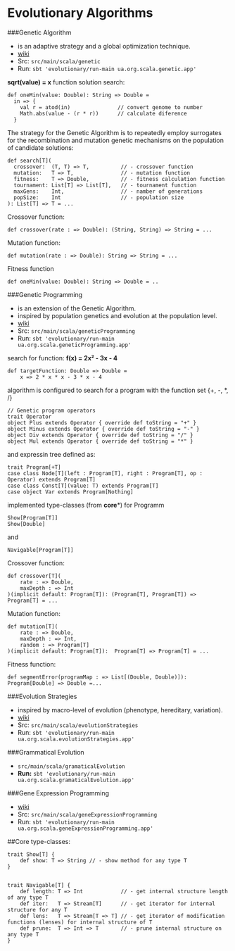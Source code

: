 Evolutionary Algorithms
=================================

###Genetic Algorithm
+ is an adaptive strategy and a global optimization technique.
+ [wiki](http://en.wikipedia.org/wiki/Genetic_algorithm "wikipedia")
+ Src: `src/main/scala/genetic`
+ Run: `sbt 'evolutionary/run-main ua.org.scala.genetic.app'`


**sqrt(value) = x** function solution search:

    def oneMin(value: Double): String => Double =
      in => {
        val r = atod(in)               // convert genome to number
        Math.abs(value - (r * r))      // calculate diference
      }

The strategy for the Genetic Algorithm is to repeatedly employ surrogates for the recombination and mutation genetic mechanisms on the population of candidate solutions:

    def search[T](
      crossover:  (T, T) => T,          // - crossover function
      mutation:   T => T,               // - mutation function
      fitness:    T => Double,          // - fitness calculation function
      tournament: List[T] => List[T],   // - tournament function
      maxGens:    Int,                  // - namber of generations
      popSize:    Int                   // - population size
    ): List[T] => T = ...


Crossover function:

    def crossover(rate : => Double): (String, String) => String = ...


Mutation function:

    def mutation(rate : => Double): String => String = ...


Fitness function

    def oneMin(value: Double): String => Double = ..


###Genetic Programming
+ is an extension of the Genetic Algorithm.
+ inspired by population genetics and evolution at the population level.
+ [wiki](http://en.wikipedia.org/wiki/Genetic_programming "wikipedia")
+ Src: `src/main/scala/geneticProgramming`
+ Run: `sbt 'evolutionary/run-main ua.org.scala.geneticProgramming.app'`


search for function: **f(x) = 2x² - 3x - 4**

    def targetFunction: Double => Double =
        x => 2 * x * x - 3 * x - 4

algorithm is configured to search for a program with the function set {+, -, *, /}

    // Genetic program operators
    trait Operator
    object Plus extends Operator { override def toString = "+" }
    object Minus extends Operator { override def toString = "-" }
    object Div extends Operator { override def toString = "/" }
    object Mul extends Operator { override def toString = "*" }

and expressin tree defined as:

    trait Program[+T]
    case class Node[T](left : Program[T], right : Program[T], op : Operator) extends Program[T]
    case class Const[T](value: T) extends Program[T]
    case object Var extends Program[Nothing]

implemented type-classes (from **core***) for Programm

    Show[Program[T]]
    Show[Double]

and

    Navigable[Program[T]]


Crossover function:

    def crossover[T](
        rate : => Double,
        maxDepth : => Int
    )(implicit default: Program[T]): (Program[T], Program[T]) => Program[T] = ...

Mutation function:

    def mutation[T](
        rate : => Double,
        maxDepth : => Int,
        random : => Program[T]
    )(implicit default: Program[T]):  Program[T] => Program[T] = ...

Fitness function:

    def segmentError(programMap : => List[(Double, Double)]): Program[Double] => Double =...


###Evolution Strategies
+ inspired by macro-level of evolution (phenotype, hereditary, variation).
+ [wiki](http://en.wikipedia.org/wiki/Evolution_strategy "wikipedia")
+ Src: `src/main/scala/evolutionStrategies`
+ Run: `sbt 'evolutionary/run-main ua.org.scala.evolutionStrategies.app'`

###Grammatical Evolution
+ `src/main/scala/gramaticalEvolution`
+ **Run:** `sbt 'evolutionary/run-main ua.org.scala.gramaticalEvolution.app'`


###Gene Expression Programming
+ [wiki](http://en.wikipedia.org/wiki/Gene_expression_programming "wikipedia")
+ Src: `src/main/scala/geneExpressionProgramming`
+ Run: `sbt 'evolutionary/run-main ua.org.scala.geneExpressionProgramming.app'`



##Core type-classes:

    trait Show[T] {
        def show: T => String // - show method for any type T
    }


    trait Navigable[T] {
        def length: T => Int            // - get internal structure length of any type T
        def iter:   T => Stream[T]      // - get iterator for internal structure for any T
        def lens:   T => Stream[T => T] // - get iterator of modification functions (lenses) for internal structure of T
        def prune:  T => Int => T       // - prune internal structure on any type T
    }


